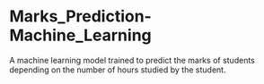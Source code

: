 # Marks_Prediction-Machine_Learning
A machine learning model trained to predict the marks of students depending on the number of hours studied by the student.


